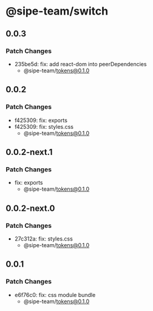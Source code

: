 # @sipe-team/switch

## 0.0.3

### Patch Changes

- 235be5d: fix: add react-dom into peerDependencies
  - @sipe-team/tokens@0.1.0

## 0.0.2

### Patch Changes

- f425309: fix: exports
- f425309: fix: styles.css
  - @sipe-team/tokens@0.1.0

## 0.0.2-next.1

### Patch Changes

- fix: exports
  - @sipe-team/tokens@0.1.0

## 0.0.2-next.0

### Patch Changes

- 27c312a: fix: styles.css
  - @sipe-team/tokens@0.1.0

## 0.0.1

### Patch Changes

- e6f76c0: fix: css module bundle
  - @sipe-team/tokens@0.1.0
